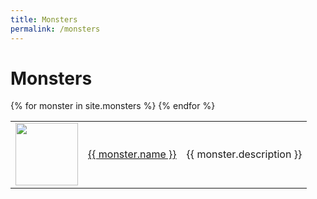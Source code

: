 ```yaml
---
title: Monsters
permalink: /monsters
---
```


<h1>Monsters</h1>
<table>
{% for monster in site.monsters %}
   <!-- <a href = '{{ item.url }}'>{{ item.name }}</a> -->
   <tr>
        <td width = '100'>
            <img width = '100' height = '100' src = '{{site.baseurl}}{{ monster.image }}' />
        </td>
        <td><a href = '{{ monster.url }}'>{{ monster.name }}</a></td>
        <td>{{ monster.description }}</td>
    </tr>
{% endfor %}
</table>

